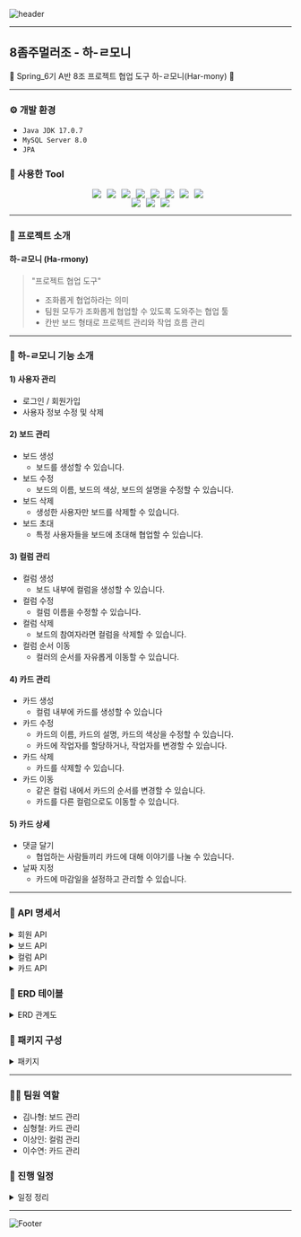 ![header](https://capsule-render.vercel.app/api?type=waving&color=auto&height=200&section=header&text=하-ㄹ모니%20(Har-mony)&fontSize=40)

------------

## 8좀주멀러조 - 하-ㄹ모니
🤝 Spring_6기 A반 8조 프로젝트 협업 도구 하-ㄹ모니(Har-mony) 🤝

------------

### ⚙️ 개발 환경
- `Java JDK 17.0.7`
- `MySQL Server 8.0`
- `JPA`

### 🔧 사용한 Tool
<div style="display: flex; justify-content: center;">
  <img src="https://img.shields.io/badge/Java-007396?&style=flat&logo=Java&logoColor=white" style="margin-right: 10px;">
  <img src="https://img.shields.io/badge/Spring-6DB33F?&style=flat&logo=spring&logoColor=white" style="margin-right: 10px;">
  <img src="https://img.shields.io/badge/MySQL-4479A1?style=flat&logo=mysql&logoColor=white" style="margin-right: 10px;"/>
  <img src="https://img.shields.io/badge/ApachetTomcat-F8DC75?style=flat&logo=apachetomcat&logoColor=white"style="margin-right: 10px;"/>
  <img src="https://img.shields.io/badge/Git-F05032?style=flat&logo=git&logoColor=white" style="margin-right: 10px;">
  <img src="https://img.shields.io/badge/Github-181717?style=flat&logo=github&logoColor=white" style="margin-right: 10px;">
  <img src="https://img.shields.io/badge/Intellijidea-000000?style=flat&logo=intellijidea&logoColor=white" style="margin-right: 10px;">
  <img src="https://img.shields.io/badge/Postman-FF6C37?style=flat&logo=postman&logoColor=white" style="margin-right: 10px;">
</div> 
<div style="display: flex; justify-content: center;">
  <img src="https://img.shields.io/badge/HTML5-E34F26?style=flat&logo=HTML5&logoColor=white" style="margin-right: 10px;"/>
	<img src="https://img.shields.io/badge/CSS3-1572B6?style=flat&logo=CSS3&logoColor=white" style="margin-right: 10px;" />
  <img src="https://img.shields.io/badge/JavaScript-F7DF1E?style=flat&logo=javascript&logoColor=white" />
</div>

------------

### 🚩 프로젝트 소개
#### 하-ㄹ모니 (Ha-rmony)
> "프로젝트 협업 도구"
>  - 조화롭게 협업하라는 의미
>  - 팀원 모두가 조화롭게 협업할 수 있도록 도와주는 협업 툴
>  - 칸반 보드 형태로 프로젝트 관리와 작업 흐름 관리  
  
------------

### 📍 하-ㄹ모니 기능 소개

#### 1) 사용자 관리
- 로그인 / 회원가입
- 사용자 정보 수정 및 삭제
    
#### 2) 보드 관리
- 보드 생성
	- 보드를 생성할 수 있습니다.
- 보드 수정
	- 보드의 이름, 보드의 색상, 보드의 설명을 수정할 수 있습니다.
- 보드 삭제
	- 생성한 사용자만 보드를 삭제할 수 있습니다.
- 보드 초대
	- 특정 사용자들을 보드에 초대해 협업할 수 있습니다.
     
#### 3) 컬럼 관리
- 컬럼 생성
	- 보드 내부에 컬럼을 생성할 수 있습니다.
- 컬럼 수정
	- 컬럼 이름을 수정할 수 있습니다.
- 컬럼 삭제
	- 보드의 참여자라면 컬럼을 삭제할 수 있습니다.
- 컬럼 순서 이동
	- 컬러의 순서를 자유롭게 이동할 수 있습니다.
 
#### 4) 카드 관리
- 카드 생성
	- 컬럼 내부에 카드를 생성할 수 있습니다
- 카드 수정
	- 카드의 이름, 카드의 설명, 카드의 색상을 수정할 수 있습니다.
    - 카드에 작업자를 할당하거나, 작업자를 변경할 수 있습니다.
- 카드 삭제
	- 카드를 삭제할 수 있습니다.
- 카드 이동
	- 같은 컬럼 내에서 카드의 순서를 변경할 수 있습니다.
    - 카드를 다른 컬럼으로도 이동할 수 있습니다.

#### 5) 카드 상세
- 댓글 달기
	- 협업하는 사람들끼리 카드에 대해 이야기를 나눌 수 있습니다.
- 날짜 지정
	- 카드에 마감일을 설정하고 관리할 수 있습니다.

------------

### 📜 API 명세서

<details>
<summary>회원 API</summary>
<p align="center"><img src="https://velog.velcdn.com/images/azuressu/post/3696ec77-91fd-43bf-b3ef-d8d30d0ba079/image.png" width="700"/></p>
</details>

<details>
<summary>보드 API</summary>
<p align="center"><img src="https://velog.velcdn.com/images/azuressu/post/e36f1c45-8ff6-4581-9ffe-7073e42ce5d3/image.png" width="700"/></p>
</details>

<details>
<summary>컬럼 API</summary>
<p align="center"><img src="https://velog.velcdn.com/images/azuressu/post/854564d9-92fd-4100-96cb-19dd8142269d/image.png" width="700"/></p>
</details>

<details>
<summary>카드 API</summary>
<p align="center"><img src="https://velog.velcdn.com/images/azuressu/post/692e1598-9a27-4234-9ce0-8c9c5a214a3b/image.png" width="700"/></p>
</details>


### 📃 ERD 테이블
<details>
<summary>ERD 관계도</summary>
<p align="center"><img src="https://github.com/squeeze-my-arm/ha-rmony/assets/74248726/54cbe61d-52f6-4ac6-b2df-d1991e67cfe5" width="800"/></p>
</details>

### 📂 패키지 구성

<details>
<summary>패키지</summary>
<pre>
<code>
├── aop
│   ├── BoardUserCheck.java
│   ├── UserCheck.java
│   └── UserCheckAop.java
├── board
│   ├── Board.java
│   ├── BoardController.java
│   ├── BoardRepository.java
│   ├── BoardRequestDto.java
│   ├── BoardResponseDto.java
│   └── BoardService.java
├── boardColumn
│   ├── BoardColumn.java
│   ├── BoardColumnController.java
│   ├── BoardColumnRepository.java
│   ├── BoardColumnRequestDto.java
│   ├── BoardColumnResponseDto.java
│   ├── BoardColumnService.java
│   └── BoardColumnServiceImpl.java
├── boardUser
│   ├── BoardUser.java
│   ├── BoardUserController.java
│   ├── BoardUserEnum.java
│   ├── BoardUserRepository.java
│   ├── BoardUserReponseDto.java
│   └── BoardUserService.java
├── card
│   ├── Card.java
│   ├── CardController.java
│   ├── CardInColumnReponseDto.java
│   ├── CardOrderRequestDto.java
│   ├── CardRepository.java
│   ├── CardRequestDto.java
│   ├── CardRequestUserDto.java
│   ├── CardResponseDto.java
│   └── CardService.java
├── cardUser
│   ├── CardUser.java
│   ├── CardUserRepository.java
│   └── CardUserReponseDto.java
├── comment
│   ├── Comment.java
│   ├── CommentController.java
│   ├── CommentRepository.java
│   ├── CommentRequestDto.java
│   ├── CommentResponseDto.java
│   └── CommentService.java
├── common
│   ├── ApiReponseDto.java
│   ├── PasswordConfig.java
│   ├── RestTemplateConfig.java
│   ├── Timestamped.java
│   ├── ViewController.java
│   └── WebSecurityConfig.java
├── email
│   ├── EmailSender.java
│   ├── EmailSenderController.java
│   └── EmailSenderService.java
├── security
│   ├── JwtAuthorizationFilter.java
│   ├── JwtUtil.java
│   ├── UserDetailImpl.java
│   └── UserDetailServiceImpl.java
├── social
│   ├── GoogleService.java
│   ├── GoogleUserInfo.java
│   └── SocialController.java
└── user
     ├── LoginRequestDto.java
     ├── SignupRequestDto.java
     ├── User.java
     ├── UserController.java
     ├── UserRepository.java
     ├── UserResponseDto.java
     ├── UserService.java
     └── UserUpdateRequestDto.java
</code>
</pre>
</details>

------------

### 👩‍💻 팀원 역할
- 김나형: 보드 관리
- 심형철: 카드 관리
- 이상인: 컬럼 관리
- 이수연: 카드 관리

### 📆 진행 일정
<details>
<summary>일정 정리</summary>
  <p>- 8/07 : 프로젝트 내용 정리, S.A 작성 및 제출, 역할 분담</p>
  <p>- 8/08 : 1차 확인</p>
  <p>- 8/09 : 완료된 부분까지 코드 취합하며 테스트</p>
  <p>- 8/10 : 2차 확인 </p>
  <p>- 8/11 : 3차 확인</p>
  <p>- 8/12 : 코드 취합, 발표 준비</p>
  <p>- 8/13 : 최종 확인 및 정리</p>
</details>


------------

![Footer](https://capsule-render.vercel.app/api?type=waving&color=auto&height=200&section=footer)
